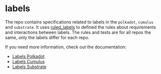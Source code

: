 # labels

The repo contains specifications related to labels in the `polkadot`, `cumulus` and `substrate`.
It uses [ruled_labels](https://github.com/paritytech/ruled_labels) to defined the rules about requirements and interactions between labels. The rules and tests are for all repos the same, only the labels differ for each repo.


If you need more information, check out the documentation:
- [Labels Polkadot](./ruled_labels/specs_polkadot.yaml)
- [Labels Cumulus](./ruled_labels/specs_cumulus.yaml)
- [Labels Substrate](./ruled_labels/specs_substrate.yaml)
